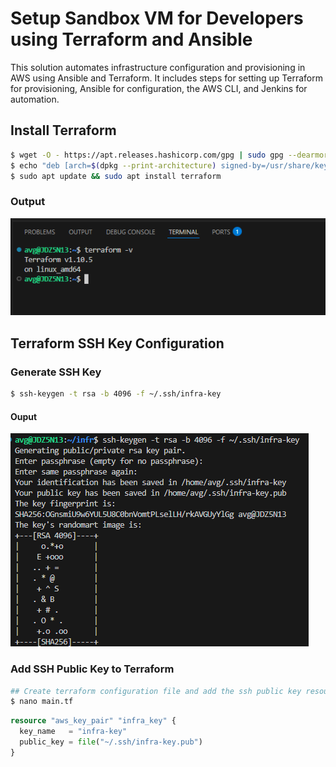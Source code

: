 # Setup Sandbox VM for Developers using Terraform and Ansible

This solution automates infrastructure configuration and provisioning in AWS using Ansible and Terraform. 
It includes steps for setting up Terraform for provisioning, Ansible for configuration, the AWS CLI, and Jenkins for automation.

## Install Terraform
```bash 
$ wget -O - https://apt.releases.hashicorp.com/gpg | sudo gpg --dearmor -o /usr/share/keyrings/hashicorp-archive-keyring.gpg
$ echo "deb [arch=$(dpkg --print-architecture) signed-by=/usr/share/keyrings/hashicorp-archive-keyring.gpg] https://apt.releases.hashicorp.com $(lsb_release -cs) main" | sudo tee /etc/apt/sources.list.d/hashicorp.list
$ sudo apt update && sudo apt install terraform
```
### Output
![alt text](image.png)

## Terraform SSH Key Configuration
### Generate SSH Key
```bash
$ ssh-keygen -t rsa -b 4096 -f ~/.ssh/infra-key
```
#### Ouput 
![alt text](image-1.png)
### Add SSH Public Key to Terraform
```bash
## Create terraform configuration file and add the ssh public key resource
$ nano main.tf
```
```tf
resource "aws_key_pair" "infra_key" {
  key_name   = "infra-key"
  public_key = file("~/.ssh/infra-key.pub")
}
```